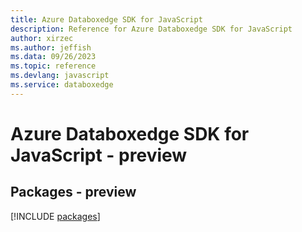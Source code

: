 ```yaml
---
title: Azure Databoxedge SDK for JavaScript
description: Reference for Azure Databoxedge SDK for JavaScript
author: xirzec
ms.author: jeffish
ms.data: 09/26/2023
ms.topic: reference
ms.devlang: javascript
ms.service: databoxedge
---
```

# Azure Databoxedge SDK for JavaScript - preview
## Packages - preview
[!INCLUDE [packages](databoxedge-index.md)]
